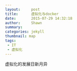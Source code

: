 ```yaml
---
layout:     post
title:      虚拟化与docker
date:       2015-07-29 14:32:18
author:     Shawn
summary:    
categories: jekyll
thumbnail: map
tags:
 - IT
 - 虚拟化
---
```


虚拟化的发展日新月异
